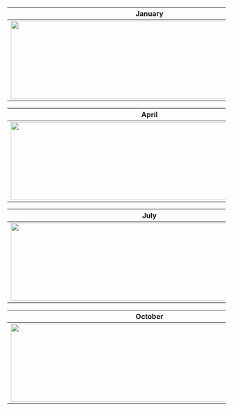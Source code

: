 | January | February | March |
| ------------ | ------------ | ------------ |
|<img src="https://i.ibb.co/2NVh6pX/base-calendar-january.png" width="640" height="180"/>|<img src="https://i.ibb.co/z5G0NRK/base-calendar-february.png" width="640" height="180"/>|<img src="https://i.ibb.co/fDVwTcg/base-calendar-march.png" width="640" height="180"/>

| April | May | June |
| ------------ | ------------ | ------------ |
|<img src="https://i.ibb.co/PGymgN5/base-calendar-april.png" width="640" height="180"/>|<img src="https://i.ibb.co/YD7d0Wd/base-calendar-may.png" width="640" height="180"/>|<img src="https://i.ibb.co/TRdLGJ0/base-calendar-june.png" width="640" height="180"/>

| July  | August | September |
| ------------ | ------------ | ------------ |
|<img src="https://i.ibb.co/wJNtJ6x/base-calendar-july.png" width="640" height="180"/>|<img src="https://i.ibb.co/s9htVqL/base-calendar-august.png" width="640" height="180"/>|<img src="https://i.ibb.co/XLGXwqG/base-calendar-september.png" width="640" height="180"/>

| October  | November | December |
| ------------ | ------------ | ------------ |
|<img src="https://i.ibb.co/gVZYjbC/base-calendar-october.png" width="640" height="180"/>|<img src="https://i.ibb.co/2Fc70kd/base-calendar-november.png" width="640" height="180"/>|<img src="https://i.ibb.co/7KjbKdW/base-calendar-december.png" width="640" height="180"/>
